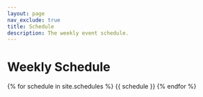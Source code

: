 ```yaml
---
layout: page
nav_exclude: true
title: Schedule
description: The weekly event schedule.
---
```


# Weekly Schedule

{% for schedule in site.schedules %}
{{ schedule }}
{% endfor %}
